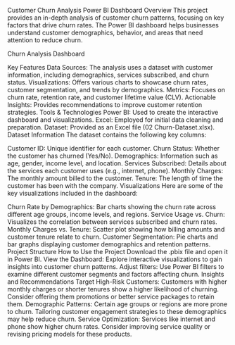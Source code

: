 Customer Churn Analysis Power BI Dashboard
Overview
This project provides an in-depth analysis of customer churn patterns, focusing on key factors that drive churn rates. The Power BI dashboard helps businesses understand customer demographics, behavior, and areas that need attention to reduce churn.

Churn Analysis Dashboard

Key Features
Data Sources: The analysis uses a dataset with customer information, including demographics, services subscribed, and churn status.
Visualizations: Offers various charts to showcase churn rates, customer segmentation, and trends by demographics.
Metrics: Focuses on churn rate, retention rate, and customer lifetime value (CLV).
Actionable Insights: Provides recommendations to improve customer retention strategies.
Tools & Technologies
Power BI: Used to create the interactive dashboard and visualizations.
Excel: Employed for initial data cleaning and preparation.
Dataset: Provided as an Excel file (02 Churn-Dataset.xlsx).
Dataset Information
The dataset contains the following key columns:

Customer ID: Unique identifier for each customer.
Churn Status: Whether the customer has churned (Yes/No).
Demographics: Information such as age, gender, income level, and location.
Services Subscribed: Details about the services each customer uses (e.g., internet, phone).
Monthly Charges: The monthly amount billed to the customer.
Tenure: The length of time the customer has been with the company.
Visualizations
Here are some of the key visualizations included in the dashboard:

Churn Rate by Demographics: Bar charts showing the churn rate across different age groups, income levels, and regions.
Service Usage vs. Churn: Visualizes the correlation between services subscribed and churn rates.
Monthly Charges vs. Tenure: Scatter plot showing how billing amounts and customer tenure relate to churn.
Customer Segmentation: Pie charts and bar graphs displaying customer demographics and retention patterns.
Project Structure
How to Use the Project
Download the .pbix file and open it in Power BI.
View the Dashboard: Explore interactive visualizations to gain insights into customer churn patterns.
Adjust filters: Use Power BI filters to examine different customer segments and factors affecting churn.
Insights and Recommendations
Target High-Risk Customers: Customers with higher monthly charges or shorter tenures show a higher likelihood of churning. Consider offering them promotions or better service packages to retain them.
Demographic Patterns: Certain age groups or regions are more prone to churn. Tailoring customer engagement strategies to these demographics may help reduce churn.
Service Optimization: Services like internet and phone show higher churn rates. Consider improving service quality or revising pricing models for these products.
